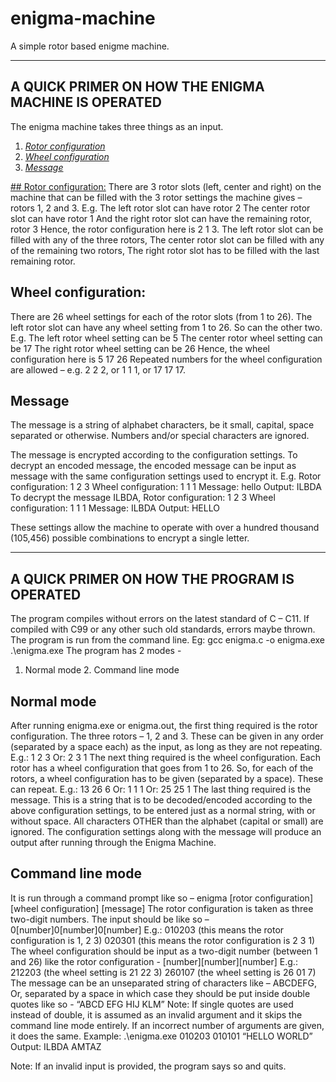 # enigma-machine
A simple rotor based enigme machine.

--------------------------------------------------------------------------------------

## A QUICK PRIMER ON HOW THE ENIGMA MACHINE IS OPERATED 
The enigma machine takes three things as an input. 
1. <ins>*Rotor configuration*</ins>
2. <ins>*Wheel configuration*</ins>
3. <ins>*Message*</ins>

<ins>## Rotor configuration:</ins>
There are 3 rotor slots (left, center and right) on the machine that can be filled with the 3 rotor settings the machine gives – rotors 1, 2 and 3. 
E.g. The left rotor slot can have rotor 2 
The center rotor slot can have rotor 1 
And the right rotor slot can have the remaining rotor, rotor 3 
Hence, the rotor configuration here is 2 1 3. 
The left rotor slot can be filled with any of the three rotors, 
The center rotor slot can be filled with any of the remaining two rotors, 
The right rotor slot has to be filled with the last remaining rotor. 
 
## Wheel configuration:
There are 26 wheel settings for each of the rotor slots (from 1 to 26). 
The left rotor slot can have any wheel setting from 1 to 26. So can the other two. 
E.g. The left rotor wheel setting can be 5 
The center rotor wheel setting can be 17 
The right rotor wheel setting can be 26 
Hence, the wheel configuration here is 5 17 26 
Repeated numbers for the wheel configuration are allowed – e.g. 2 2 2, or 1 1 1, or 17 17 17. 
 
## Message
The message is a string of alphabet characters, be it small, capital, space separated or otherwise. Numbers and/or special characters are ignored. 
 
The message is encrypted according to the configuration settings. 
To decrypt an encoded message, the encoded message can be input as message with the same configuration settings used to encrypt it. 
E.g. Rotor configuration: 1 2 3 
        Wheel configuration: 1 1 1 
        Message: hello 
        Output: ILBDA 
To decrypt the message ILBDA, 
        Rotor configuration: 1 2 3 
        Wheel configuration: 1 1 1 
        Message: ILBDA 
        Output: HELLO 
 
These settings allow the machine to operate with over a hundred thousand (105,456) possible combinations to encrypt a single letter.

--------------------------------------------------------------------------------------

## A QUICK PRIMER ON HOW THE PROGRAM IS OPERATED 
The program compiles without errors on the latest standard of C – C11. If compiled with C99 or any other such old standards, errors maybe thrown. 
The program is run from the command line. 
Eg: gcc enigma.c -o enigma.exe 
      .\enigma.exe 
The program has 2 modes - 
1. Normal mode 2. Command line mode 
 
## Normal mode
After running enigma.exe or enigma.out, the first thing required is the rotor configuration. 
The three rotors – 1, 2 and 3. These can be given in any order (separated by a space each) as the input, as long as they are not repeating. 
E.g.: 1 2 3 
  Or: 2 3 1 
The next thing required is the wheel configuration. 
Each rotor has a wheel configuration that goes from 1 to 26. So, for each of the rotors, a wheel configuration has to be given (separated by a space). These can repeat. 
E.g.: 13 26 6 
   Or: 1 1 1 
   Or: 25 25 1 
The last thing required is the message. 
This is a string that is to be decoded/encoded according to the above configuration settings, to be entered just as a normal string, with or without space. All characters OTHER than the alphabet (capital or small) are ignored. 
The configuration settings along with the message will produce an output after running through the Enigma Machine. 
 
## Command line mode
It is run through a command prompt like so – enigma [rotor configuration] [wheel configuration] [message] 
The rotor configuration is taken as three two-digit numbers. The input should be like so – 0[number]0[number]0[number] 
E.g.: 010203 (this means the rotor configuration is 1, 2 3) 
         020301 (this means the rotor configuration is 2 3 1) 
The wheel configuration should be input as a two-digit number (between 1 and 26) like the rotor configuration - [number][number][number] 
E.g.: 212203 (the wheel setting is 21 22 3) 
         260107 (the wheel setting is 26 01 7) 
The message can be an unseparated string of characters like – ABCDEFG, 
Or, separated by a space in which case they should be put inside double quotes like so - “ABCD EFG HIJ   KLM” 
Note: If single quotes are used instead of double, it is assumed as an invalid argument and it skips the command line mode entirely. If an incorrect number of arguments are given, it does the same. 
Example: .\enigma.exe 010203 010101 “HELLO WORLD” 
   Output: ILBDA AMTAZ 
 
Note: If an invalid input is provided, the program says so and quits. 

